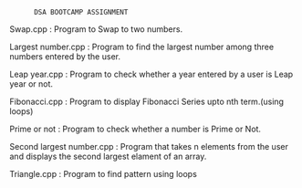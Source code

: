           DSA BOOTCAMP ASSIGNMENT 


Swap.cpp : Program to Swap to two numbers.

Largest number.cpp : Program to find the largest number among three numbers entered by the user.

Leap year.cpp : Program to check whether a year entered by a user is Leap year or not.

Fibonacci.cpp : Program to display Fibonacci Series upto nth term.(using loops)

Prime or not : Program to check whether a number is Prime or Not.

Second largest number.cpp : Program that takes n elements from the user and displays the second largest elament of an array.

Triangle.cpp : Program to find pattern using loops
